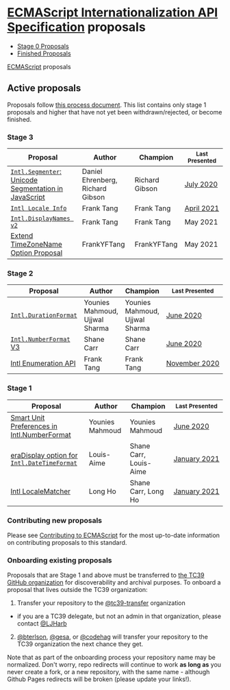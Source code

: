 # [ECMAScript Internationalization API Specification](https://github.com/tc39/ecma402) proposals

 - [Stage 0 Proposals](stage-0-proposals.md)
 - [Finished Proposals](finished-proposals.md)

 [ECMAScript](../README.md) proposals

## Active proposals

Proposals follow [this process document](https://tc39.es/process-document/).
This list contains only stage 1 proposals and higher that have not yet been withdrawn/rejected, or become finished.

### Stage 3

| Proposal                                                               | Author                           | Champion                         | <sub>Last Presented</sub>                             |
| ---------------------------------------------------------------------- | -------------------------------- | -------------------------------- | ----------------------------------------------------- |
| [`Intl.Segmenter`: Unicode Segmentation in JavaScript][intl-segmenter] | Daniel Ehrenberg, Richard Gibson | Richard Gibson                   | [July&nbsp;2020][intl-segmenter-notes]                |
| [`Intl Locale Info`][intl-locale-info]                                 | Frank Tang                       | Frank Tang                       | [April&nbsp;2021][intl-locale-info-notes]             |
| [`Intl.DisplayNames v2`][intl.displaynames-v2]                         | Frank Tang                       | Frank Tang                       | May&nbsp;2021                                         |
| [Extend TimeZoneName Option Proposal][extend-timezonename]             | FrankYFTang                      | FrankYFTang                      | May&nbsp;2021                                         |

### Stage 2

| Proposal                                                               | Author                           | Champion                         | <sub>Last Presented</sub>                   |
| ---------------------------------------------------------------------- | -------------------------------- | -------------------------------- | -------------------------------------------- |
| [`Intl.DurationFormat`][intl.durationformat]                           | Younies Mahmoud, Ujjwal Sharma   | Younies Mahmoud, Ujjwal Sharma   | [June&nbsp;2020][intl.durationformat-notes]  |
| [`Intl.NumberFormat` V3][intl-v3]                                      | Shane Carr                       | Shane Carr                       | [June&nbsp;2020][intl-v3-notes]              |
| [Intl Enumeration API][intl-enumeration]                               | Frank Tang                       | Frank Tang                       | [November&nbsp;2020][intl-enumeration-notes] |

### Stage 1

| Proposal                                                     | Author          | Champion        | <sub>Last Presented</sub>                                        |
| ------------------------------------------------------------ | --------------- | --------------- | ---------------------------------------------------------------- |
| [Smart Unit Preferences in Intl.NumberFormat][smart-units]   | Younies Mahmoud | Younies Mahmoud | [June 2020][smart-units-notes]                                   |
| [eraDisplay option for `Intl.DateTimeFormat`][eradisplay]    | Louis-Aime      | Shane Carr, Louis-Aime      | [January&nbsp;2021][eradisplay-notes]                |
| [Intl LocaleMatcher][localematcher]                          | Long Ho         | Shane Carr, Long Ho         | [January&nbsp;2021][localematcher-notes]             |

### Contributing new proposals

Please see [Contributing to ECMAScript](https://github.com/tc39/ecma262/blob/HEAD/CONTRIBUTING.md) for the most up-to-date information on contributing proposals to this standard.

### Onboarding existing proposals

Proposals that are Stage 1 and above must be transferred to [the TC39 GitHub organization](https://github.com/tc39) for discoverability and archival purposes. To onboard a proposal that lives outside the TC39 organization:

1. Transfer your repository to the [@tc39-transfer](http://github.com/tc39-transfer) organization
  - if you are a TC39 delegate, but not an admin in that organization, please contact [@LJHarb](https://github.com/ljharb)
2. [@bterlson](https://github.com/bterlson), [@gesa](https://github.com/gesa), or [@codehag](https://github.com/codehag) will transfer your repository to the TC39 organization the next chance they get.

Note that as part of the onboarding process your repository name may be normalized. Don't worry, repo redirects will continue to work **as long as** you never create a fork, or a new repository, with the same name - although Github Pages redirects will be broken (please update your links!).

[intl-segmenter]: https://github.com/tc39/proposal-intl-segmenter
[intl-segmenter-notes]: https://github.com/tc39/notes/blob/HEAD/meetings/2020-07/july-21.md#intlsegmenter-for-stage-3
[intl.durationformat]: https://github.com/tc39/proposal-intl-duration-format
[intl.durationformat-notes]: https://github.com/tc39/notes/blob/HEAD/meetings/2020-02/february-6.md#time-duration-format-proposal-for-stage-1
[intl-v3]: https://github.com/tc39/proposal-intl-numberformat-v3
[intl-v3-notes]: https://github.com/tc39/notes/blob/HEAD/meetings/2020-06/june-2.md#intlnumberformat-v3-for-stage-2
[intl-enumeration]: https://github.com/tc39/proposal-intl-enumeration
[intl-enumeration-notes]: https://github.com/tc39/notes/blob/HEAD/meetings/2020-11/nov-18.md#intl-enumeration-api-update
[smart-units]: https://github.com/tc39/proposal-smart-unit-preferences
[smart-units-notes]: https://github.com/tc39/notes/blob/840c700dc7fa7b9f6d0a3c208bd66b333e304717/meetings/2020-06/june-4.md#smart-unit-preferences-in-intlnumberformat-for-stage-1
[intl.displaynames-v2]: https://github.com/tc39/intl-displaynames-v2
[intl.displaynames-v2-notes]: https://github.com/tc39/notes/blob/HEAD/meetings/2020-09/sept-23.md#intldisplaynames-v2-for-stage-1
[intl-locale-info]: https://github.com/tc39/proposal-intl-locale-info
[intl-locale-info-notes]: https://github.com/tc39/notes/blob/886ead863abbef6c7546c97c36e0fae7aba8dc8d/meetings/2021-04/apr-20.md#intl-locale-info-for-stage-3
[extend-timezonename]: https://github.com/tc39/proposal-intl-extend-timezonename
[eradisplay]: https://github.com/tc39/proposal-intl-eradisplay
[eradisplay-notes]: https://github.com/tc39/notes/blob/HEAD/meetings/2021-01/jan-27.md#eradisplay-for-stage-1
[localematcher]: https://github.com/tc39/proposal-intl-localematcher
[localematcher-notes]: https://github.com/tc39/notes/blob/HEAD/meetings/2021-01/jan-28.md#intl-localematcher-for-stage-1
